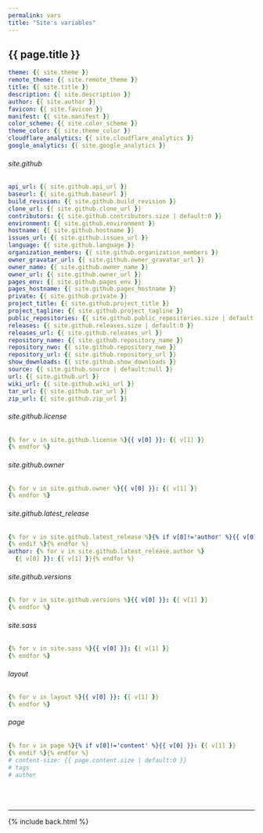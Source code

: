 ```yaml
---
permalink: vars
title: "Site's variables"
---
```

<style>.markdown-body .highlight pre{max-height:400px}</style>

## {{ page.title }}

```yml
theme: {{ site.theme }}
remote_theme: {{ site.remote_theme }}
title: {{ site.title }}
description: {{ site.description }}
author: {{ site.author }}
favicon: {{ site.favicon }}
manifest: {{ site.manifest }}
color_scheme: {{ site.color_scheme }}
theme_color: {{ site.theme_color }}
cloudflare_analytics: {{ site.cloudflare_analytics }}
google_analytics: {{ site.google_analytics }}
```

###### site.github

```yml
api_url: {{ site.github.api_url }}
baseurl: {{ site.github.baseurl }}
build_revision: {{ site.github.build_revision }}
clone_url: {{ site.github.clone_url }}
contributors: {{ site.github.contributors.size | default:0 }}
environment: {{ site.github.environment }}
hostname: {{ site.github.hostname }}
issues_url: {{ site.github.issues_url }}
language: {{ site.github.language }}
organization_members: {{ site.github.organization_members }}
owner_gravatar_url: {{ site.github.owner_gravatar_url }}
owner_name: {{ site.github.owner_name }}
owner_url: {{ site.github.owner_url }}
pages_env: {{ site.github.pages_env }}
pages_hostname: {{ site.github.pages_hostname }}
private: {{ site.github.private }}
project_title: {{ site.github.project_title }}
project_tagline: {{ site.github.project_tagline }}
public_repositories: {{ site.github.public_repositories.size | default:0 }}
releases: {{ site.github.releases.size | default:0 }}
releases_url: {{ site.github.releases_url }}
repository_name: {{ site.github.repository_name }}
repository_nwo: {{ site.github.repository_nwo }}
repository_url: {{ site.github.repository_url }}
show_downloads: {{ site.github.show_downloads }}
source: {{ site.github.source | default:null }}
url: {{ site.github.url }}
wiki_url: {{ site.github.wiki_url }}
tar_url: {{ site.github.tar_url }}
zip_url: {{ site.github.zip_url }}
```

###### site.github.license

```yml
{% for v in site.github.license %}{{ v[0] }}: {{ v[1] }}
{% endfor %}
```

###### site.github.owner

```yml
{% for v in site.github.owner %}{{ v[0] }}: {{ v[1] }}
{% endfor %}
```

###### site.github.latest_release

```yml
{% for v in site.github.latest_release %}{% if v[0]!='author' %}{{ v[0] }}: {{ v[1] }}
{% endif %}{% endfor %}
author: {% for v in site.github.latest_release.author %}
  {{ v[0] }}: {{ v[1] }}{% endfor %}
```

###### site.github.versions

```yml
{% for v in site.github.versions %}{{ v[0] }}: {{ v[1] }}
{% endfor %}
```

###### site.sass

```yml
{% for v in site.sass %}{{ v[0] }}: {{ v[1] }}
{% endfor %}
```

###### layout

```yml
{% for v in layout %}{{ v[0] }}: {{ v[1] }}
{% endfor %}
```

###### page

```yml
{% for v in page %}{% if v[0]!='content' %}{{ v[0] }}: {{ v[1] }}
{% endif %}{% endfor %}
# content-size: {{ page.content.size | default:0 }}
# tags
# author

```

<div style="margin-top:4rem"></div>

***

{% include back.html %}
